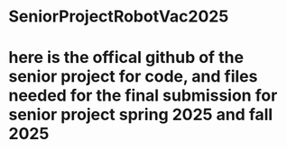 # SeniorProjectRobotVac2025
# here is the offical github of the senior project for code, and files needed for the final submission for senior project spring 2025 and fall 2025
